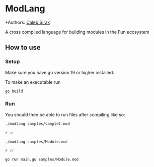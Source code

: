 # **ModLang**

*Authors: [Caleb Sirak](https://github.com/csirak1528)

A cross compiled language for building modules in the Fun ecosystem



## How to use

### Setup

Make sure you have go version 19 or higher installed.

To make an executable run

```bash
go build
```



### Run

You should then be able to run files after compiling like so:

```bash
./modlang samples/sample1.mod

# or

./modlang samples/Module.mod

# or

go run main.go samples/Module.mod
```

